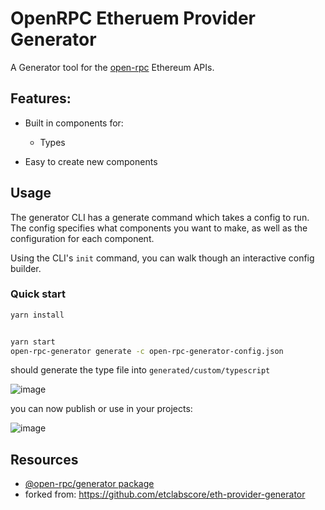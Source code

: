 # OpenRPC Etheruem Provider Generator

A Generator tool for the [open-rpc](https://github.com/open-rpc/spec) Ethereum APIs.

## Features:

- Built in components for:
  - Types

- Easy to create new components


## Usage

The generator CLI has a generate command which takes a config to run. The config specifies what components you want to make, as well as the configuration for each component.

Using the CLI's `init` command, you can walk though an interactive config builder.

### Quick start

```sh
yarn install


yarn start
open-rpc-generator generate -c open-rpc-generator-config.json
```

should generate the type file into `generated/custom/typescript`

![image](https://user-images.githubusercontent.com/364566/136591763-f093641a-8d51-45a2-bf65-f980b03cb409.png)

you can now publish or use in your projects:

![image](https://user-images.githubusercontent.com/364566/136592834-34ef15b6-9250-4136-b333-58ab461aac0a.png)


## Resources

- [@open-rpc/generator package](https://www.npmjs.com/package/@open-rpc/generator)
- forked from: https://github.com/etclabscore/eth-provider-generator
